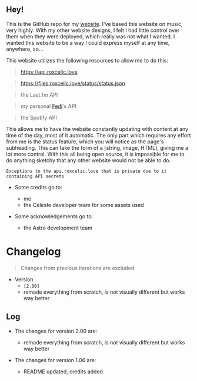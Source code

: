 ## Hey!

This is the GitHub repo for my [website](https://roxcelic.love). I've based this website on music, very highly. With my other website designs, I felt I had little control over them when they were deployed, which really was not what I wanted. I wanted this website to be a way I could express myself at any time, anywhere, so...

This website utilizes the following resources to allow me to do this:
> https://api.roxcelic.love

> https://files.roxcelic.love/status/status.json

> the Last.fm API

> my personal [Fedi](https://fedi.roxcelic.love)'s API

> the Spotify API

This allows me to have the website constantly updating with content at any time of the day, most of it automatic. The only part which requires any effort from me is the status feature, which you will notice as the page's subheading. This can take the form of a [string, image, HTML], giving me a lot more control. With this all being open source, it is impossible for me to do anything sketchy that any other website would not be able to do.

`Exceptions to the api.roxcelic.love that is private due to it containing API secrets`

* Some credits go to:
    - me
    - the Celeste developer team for some assets used

* Some acknowledgements go to:
    - the Astro development team

# Changelog

> Changes from previous iterations are excluded

* Version
  - `[2.00]`
  - remade everything from scratch, is not visually different but works way better

## Log
* The changes for version 2.00 are:
    - remade everything from scratch, is not visually different but works way better
    
* The changes for version 1.06 are:
    - README updated, credits added
